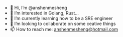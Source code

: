 - 👋 Hi, I’m @anshenmesheng
- 👀 I’m interested in Golang, Rust...
- 🌱 I’m currently learning how to be a SRE engineer
- 💞️ I’m looking to collaborate on some ceative things
- 📫 How to reach me: anshenmesheng@hotmail.com

<!---
anshenmesheng/anshenmesheng is a ✨ special ✨ repository because its `README.md` (this file) appears on your GitHub profile.
You can click the Preview link to take a look at your changes.
--->
